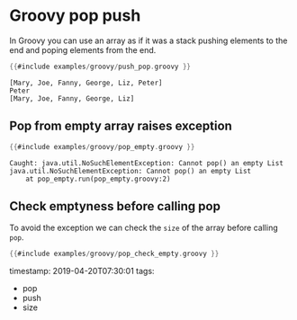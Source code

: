 # Groovy pop push


In Groovy you can use an array as if it was a stack pushing elements to the end and poping elements from the end.



```groovy
{{#include examples/groovy/push_pop.groovy }}
```

```
[Mary, Joe, Fanny, George, Liz, Peter]
Peter
[Mary, Joe, Fanny, George, Liz]
```


## Pop from empty array raises exception

```groovy
{{#include examples/groovy/pop_empty.groovy }}
```


```
Caught: java.util.NoSuchElementException: Cannot pop() an empty List
java.util.NoSuchElementException: Cannot pop() an empty List
	at pop_empty.run(pop_empty.groovy:2)
```


## Check emptyness before calling pop

To avoid the exception we can check the `size` of the array before calling `pop`.

```groovy
{{#include examples/groovy/pop_check_empty.groovy }}
```


timestamp: 2019-04-20T07:30:01
tags:
  - pop
  - push
  - size

